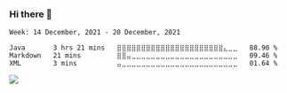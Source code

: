 ### Hi there 👋

<!--START_SECTION:waka-->
```text
Week: 14 December, 2021 - 20 December, 2021

Java       3 hrs 21 mins   ⣿⣿⣿⣿⣿⣿⣿⣿⣿⣿⣿⣿⣿⣿⣿⣿⣿⣿⣿⣿⣿⣿⣄⣀⣀   88.90 % 
Markdown   21 mins         ⣿⣿⣤⣀⣀⣀⣀⣀⣀⣀⣀⣀⣀⣀⣀⣀⣀⣀⣀⣀⣀⣀⣀⣀⣀   09.46 % 
XML        3 mins          ⣤⣀⣀⣀⣀⣀⣀⣀⣀⣀⣀⣀⣀⣀⣀⣀⣀⣀⣀⣀⣀⣀⣀⣀⣀   01.64 % 
```
<!--END_SECTION:waka-->

![](https://github-readme-stats.vercel.app/api?username=jinxuyang&count_private=true&show_icons=true&locale=cn&include_all_commits=true)

